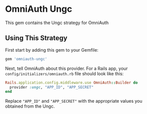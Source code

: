 # OmniAuth Ungc

This gem contains the Ungc strategy for OmniAuth

## Using This Strategy

First start by adding this gem to your Gemfile:

```ruby
gem 'omniauth-ungc'
```

Next, tell OmniAuth about this provider. For a Rails app, your `config/initializers/omniauth.rb` file should look like this:

```ruby
Rails.application.config.middleware.use OmniAuth::Builder do
  provider :ungc, "APP_ID", "APP_SECRET"
end
```

Replace `"APP_ID"` and `"APP_SECRET"` with the appropriate values you obtained from the Ungc.
